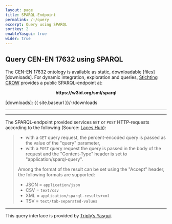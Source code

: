 ```yaml
---
layout: page
title: SPARQL-Endpoint
permalink: /-/query
excerpt: Query using SPARQL
sortkey: 2
enableYasgui: true
wider: true
---
```


## Query CEN-EN 17632 using SPARQL

The CEN-EN 17632 ontology is available as static, downloadable [files][downloads].
For dynamic integration, exploration and queries, [Stichting CROW][crow] provides a public SPARQL-endpoint at:

<center><b>https://w3id.org/sml/sparql</b></center>

[crow]: https://www.crow.nl
[yasgui]: https://triply.cc/docs/yasgui

[downloads]: {{ site.baseurl }}/-/downloads

---

<div id="yasgui"></div>
<script>
  const yasgui = new Yasgui(document.getElementById("yasgui"), {
    requestConfig: {
      endpoint: "https://w3id.org/sml/sparql",
      method: "GET"
    }
  });
  const tab = yasgui.getTab();
  tab.setQuery(`
SELECT
  ?subj ?pred ?obj
WHERE {
  ?subj ?pred ?obj .
}
LIMIT 25
`);
  const yasqe = yasgui.getTab().yasqe;
  yasqe.addPrefixes({
    "sml":"https://w3id.org/sml/def#",
    "sml-term":"https://w3id.org/sml/term#",
    "owl":"http://www.w3.org/2002/07/owl#",
    "quantitykind":"http://qudt.org/vocab/quantitykind/",
    "qudt":"http://qudt.org/schema/qudt/",
    "rdf":"http://www.w3.org/1999/02/22-rdf-syntax-ns#",
    "rdfs":"http://www.w3.org/2000/01/rdf-schema#",
    "sh":"http://www.w3.org/ns/shacl#",
    "skos":"http://www.w3.org/2004/02/skos/core#",
    "time":"http://www.w3.org/2006/time#",
    "xsd":"http://www.w3.org/2001/XMLSchema#",
  });
  yasqe.collapsePrefixes(true);

</script>

---

The SPARQL-endpoint provided services `GET` or `POST` HTTP-requests according to the following (Source: [Laces Hub][laceshub]):

> - with a `GET` query request, the percent-encoded query is passed as the value of the "query" parameter,
> - with a `POST` query request the query is passed in the body of the request and the "Content-Type" header is set to "application/sparql-query".
>
> Among the format of the result can be set using the "Accept" header, the following formats are supported:
>
> - JSON = `application/json`
> - CSV = `text/csv`
> - XML = `application/sparql-results+xml`
> - TSV = `text/tab-separated-values`

[laceshub]: https://docs.laces.tech/hub/9.0.8/querying.html

---

This query interface is provided by [Triply’s Yasgui][yasgui].
